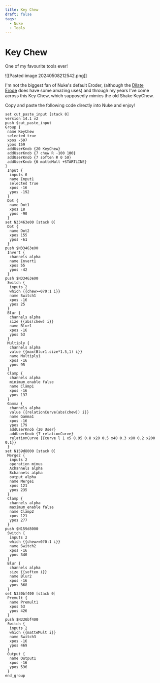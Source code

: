 ```yaml
---
title: Key Chew
draft: false
tags:
  - Nuke
  - Tools
---
```

# Key Chew

One of my favourite tools ever!

![[Pasted image 20240508212542.png]]

I'm not the biggest fan of Nuke's default Eroder, (although the [Dilate Erode](https://publish.obsidian.md/vfx/Dilate+Erode) does have some amazing uses) and through my years I've come across this Key Chew, which supposedly mimics the old Shake KeyChew.

Copy and paste the following code directly into Nuke and enjoy!

```
set cut_paste_input [stack 0]
version 14.1 v2
push $cut_paste_input
Group {
 name KeyChew
 selected true
 xpos -597
 ypos 159
 addUserKnob {20 KeyChew}
 addUserKnob {7 chew R -100 100}
 addUserKnob {7 soften R 0 50}
 addUserKnob {6 matteMult +STARTLINE}
}
 Input {
  inputs 0
  name Input1
  selected true
  xpos -16
  ypos -192
 }
 Dot {
  name Dot1
  xpos 18
  ypos -90
 }
set N33463e00 [stack 0]
 Dot {
  name Dot2
  xpos 155
  ypos -61
 }
push $N33463e00
 Invert {
  channels alpha
  name Invert1
  xpos 55
  ypos -42
 }
push $N33463e00
 Switch {
  inputs 2
  which {{chew>=0?0:1 i}}
  name Switch1
  xpos -16
  ypos 25
 }
 Blur {
  channels alpha
  size {{abs(chew) i}}
  name Blur1
  xpos -16
  ypos 53
 }
 Multiply {
  channels alpha
  value {{max(Blur1.size*1.5,1) i}}
  name Multiply1
  xpos -16
  ypos 95
 }
 Clamp {
  channels alpha
  minimum_enable false
  name Clamp1
  xpos -16
  ypos 137
 }
 Gamma {
  channels alpha
  value {{relationCurve(abs(chew)) i}}
  name Gamma1
  xpos -16
  ypos 179
  addUserKnob {20 User}
  addUserKnob {7 relationCurve}
  relationCurve {{curve l 1 x5 0.95 0.8 x20 0.5 x40 0.3 x80 0.2 x200 0.1}}
 }
set N159d8000 [stack 0]
 Merge2 {
  inputs 2
  operation minus
  Achannels alpha
  Bchannels alpha
  output alpha
  name Merge1
  xpos 121
  ypos 235
 }
 Clamp {
  channels alpha
  maximum_enable false
  name Clamp2
  xpos 121
  ypos 277
 }
push $N159d8000
 Switch {
  inputs 2
  which {{chew>=0?0:1 i}}
  name Switch2
  xpos -16
  ypos 340
 }
 Blur {
  channels alpha
  size {{soften i}}
  name Blur2
  xpos -16
  ypos 368
 }
set N330bf400 [stack 0]
 Premult {
  name Premult1
  xpos 53
  ypos 426
 }
push $N330bf400
 Switch {
  inputs 2
  which {{matteMult i}}
  name Switch3
  xpos -16
  ypos 469
 }
 Output {
  name Output1
  xpos -16
  ypos 536
 }
end_group
```